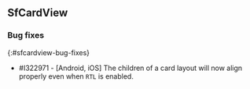 ## SfCardView

### Bug fixes
{:#sfcardview-bug-fixes}

* \#I322971 - [Android, iOS] The children of a card layout will now align properly even when `RTL` is enabled.